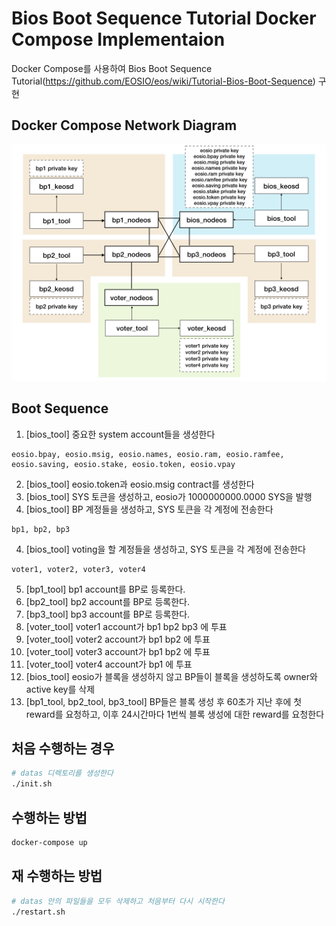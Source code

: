 # Bios Boot Sequence Tutorial Docker Compose Implementaion 
Docker Compose를 사용하여 Bios Boot Sequence Tutorial(https://github.com/EOSIO/eos/wiki/Tutorial-Bios-Boot-Sequence) 구현

## Docker Compose Network Diagram
![Docker Compose Network Diagram](./images/figure1.jpeg)

## Boot Sequence
1. [bios_tool] 중요한 system account들을 생성한다
```
eosio.bpay, eosio.msig, eosio.names, eosio.ram, eosio.ramfee, eosio.saving, eosio.stake, eosio.token, eosio.vpay
```
2. [bios_tool] eosio.token과 eosio.msig contract를 생성한다
3. [bios_tool] SYS 토큰을 생성하고, eosio가 1000000000.0000 SYS을 발행
3. [bios_tool] BP 계정들을 생성하고, SYS 토큰을 각 계정에 전송한다
```
bp1, bp2, bp3
```
4. [bios_tool] voting을 할 계정들을 생성하고, SYS 토큰을 각 계정에 전송한다
```
voter1, voter2, voter3, voter4
```
5. [bp1_tool] bp1 account를 BP로 등록한다.
6. [bp2_tool] bp2 account를 BP로 등록한다.
7. [bp3_tool] bp3 account를 BP로 등록한다.
8. [voter_tool] voter1 account가 bp1 bp2 bp3 에 투표
9. [voter_tool] voter2 account가 bp1 bp2 에 투표
10. [voter_tool] voter3 account가 bp1 bp2 에 투표
11. [voter_tool] voter4 account가 bp1 에 투표
12. [bios_tool] eosio가 블록을 생성하지 않고 BP들이 블록을 생성하도록 owner와 active key를 삭제
13. [bp1_tool, bp2_tool, bp3_tool] BP들은 블록 생성 후 60초가 지난 후에 첫 reward를 요청하고, 이후 24시간마다 1번씩 블록 생성에 대한 reward를 요청한다

## 처음 수행하는 경우
```bash
# datas 디렉토리를 생성한다
./init.sh
```

## 수행하는 방법
```bash
docker-compose up
```

## 재 수행하는 방법
```bash
# datas 안의 파일들을 모두 삭제하고 처음부터 다시 시작한다
./restart.sh 
```
